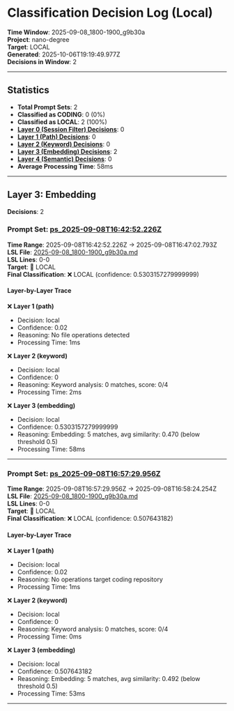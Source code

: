 # Classification Decision Log (Local)

**Time Window**: 2025-09-08_1800-1900_g9b30a<br>
**Project**: nano-degree<br>
**Target**: LOCAL<br>
**Generated**: 2025-10-06T19:19:49.977Z<br>
**Decisions in Window**: 2

---

## Statistics

- **Total Prompt Sets**: 2
- **Classified as CODING**: 0 (0%)
- **Classified as LOCAL**: 2 (100%)
- **[Layer 0 (Session Filter) Decisions](#layer-0-session-filter)**: 0
- **[Layer 1 (Path) Decisions](#layer-1-path)**: 0
- **[Layer 2 (Keyword) Decisions](#layer-2-keyword)**: 0
- **[Layer 3 (Embedding) Decisions](#layer-3-embedding)**: 2
- **[Layer 4 (Semantic) Decisions](#layer-4-semantic)**: 0
- **Average Processing Time**: 58ms

---

## Layer 3: Embedding

**Decisions**: 2

### Prompt Set: [ps_2025-09-08T16:42:52.226Z](../../history/2025-09-08_1800-1900_g9b30a.md#ps_2025-09-08T16:42:52.226Z)

**Time Range**: 2025-09-08T16:42:52.226Z → 2025-09-08T16:47:02.793Z<br>
**LSL File**: [2025-09-08_1800-1900_g9b30a.md](../../history/2025-09-08_1800-1900_g9b30a.md#ps_2025-09-08T16:42:52.226Z)<br>
**LSL Lines**: 0-0<br>
**Target**: 📍 LOCAL<br>
**Final Classification**: ❌ LOCAL (confidence: 0.5303157279999999)

#### Layer-by-Layer Trace

❌ **Layer 1 (path)**
- Decision: local
- Confidence: 0.02
- Reasoning: No file operations detected
- Processing Time: 1ms

❌ **Layer 2 (keyword)**
- Decision: local
- Confidence: 0
- Reasoning: Keyword analysis: 0 matches, score: 0/4
- Processing Time: 2ms

❌ **Layer 3 (embedding)**
- Decision: local
- Confidence: 0.5303157279999999
- Reasoning: Embedding: 5 matches, avg similarity: 0.470 (below threshold 0.5)
- Processing Time: 58ms

---

### Prompt Set: [ps_2025-09-08T16:57:29.956Z](../../history/2025-09-08_1800-1900_g9b30a.md#ps_2025-09-08T16:57:29.956Z)

**Time Range**: 2025-09-08T16:57:29.956Z → 2025-09-08T16:58:24.254Z<br>
**LSL File**: [2025-09-08_1800-1900_g9b30a.md](../../history/2025-09-08_1800-1900_g9b30a.md#ps_2025-09-08T16:57:29.956Z)<br>
**LSL Lines**: 0-0<br>
**Target**: 📍 LOCAL<br>
**Final Classification**: ❌ LOCAL (confidence: 0.507643182)

#### Layer-by-Layer Trace

❌ **Layer 1 (path)**
- Decision: local
- Confidence: 0.02
- Reasoning: No operations target coding repository
- Processing Time: 1ms

❌ **Layer 2 (keyword)**
- Decision: local
- Confidence: 0
- Reasoning: Keyword analysis: 0 matches, score: 0/4
- Processing Time: 0ms

❌ **Layer 3 (embedding)**
- Decision: local
- Confidence: 0.507643182
- Reasoning: Embedding: 5 matches, avg similarity: 0.492 (below threshold 0.5)
- Processing Time: 53ms

---

